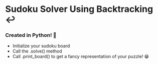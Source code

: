 # Sudoku Solver Using Backtracking ↩
<h3> Created in Python! 🐍</h3>
<ul>
  <li>Initialize your sudoku board</li>
  <li>Call the .solve() method</li>
  <li>Call .print_board() to get a fancy representation of your puzzle! 😁</li>
 </ul>
